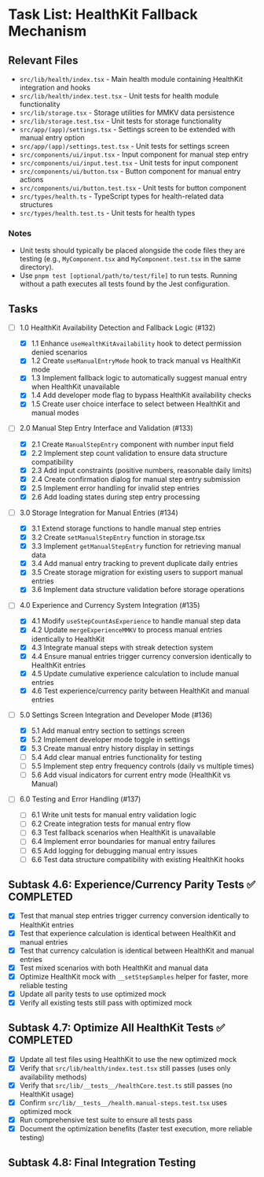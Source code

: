 # Task List: HealthKit Fallback Mechanism

## Relevant Files

- `src/lib/health/index.tsx` - Main health module containing HealthKit integration and hooks
- `src/lib/health/index.test.tsx` - Unit tests for health module functionality
- `src/lib/storage.tsx` - Storage utilities for MMKV data persistence
- `src/lib/storage.test.tsx` - Unit tests for storage functionality
- `src/app/(app)/settings.tsx` - Settings screen to be extended with manual entry option
- `src/app/(app)/settings.test.tsx` - Unit tests for settings screen
- `src/components/ui/input.tsx` - Input component for manual step entry
- `src/components/ui/input.test.tsx` - Unit tests for input component
- `src/components/ui/button.tsx` - Button component for manual entry actions
- `src/components/ui/button.test.tsx` - Unit tests for button component
- `src/types/health.ts` - TypeScript types for health-related data structures
- `src/types/health.test.ts` - Unit tests for health types

### Notes

- Unit tests should typically be placed alongside the code files they are testing (e.g., `MyComponent.tsx` and `MyComponent.test.tsx` in the same directory).
- Use `pnpm test [optional/path/to/test/file]` to run tests. Running without a path executes all tests found by the Jest configuration.

## Tasks

- [ ] 1.0 HealthKit Availability Detection and Fallback Logic (#132)

  - [x] 1.1 Enhance `useHealthKitAvailability` hook to detect permission denied scenarios
  - [x] 1.2 Create `useManualEntryMode` hook to track manual vs HealthKit mode
  - [x] 1.3 Implement fallback logic to automatically suggest manual entry when HealthKit unavailable
  - [x] 1.4 Add developer mode flag to bypass HealthKit availability checks
  - [x] 1.5 Create user choice interface to select between HealthKit and manual modes

- [ ] 2.0 Manual Step Entry Interface and Validation (#133)

  - [x] 2.1 Create `ManualStepEntry` component with number input field
  - [x] 2.2 Implement step count validation to ensure data structure compatibility
  - [x] 2.3 Add input constraints (positive numbers, reasonable daily limits)
  - [x] 2.4 Create confirmation dialog for manual step entry submission
  - [x] 2.5 Implement error handling for invalid step entries
  - [x] 2.6 Add loading states during step entry processing

- [ ] 3.0 Storage Integration for Manual Entries (#134)

  - [x] 3.1 Extend storage functions to handle manual step entries
  - [x] 3.2 Create `setManualStepEntry` function in storage.tsx
  - [x] 3.3 Implement `getManualStepEntry` function for retrieving manual data
  - [x] 3.4 Add manual entry tracking to prevent duplicate daily entries
  - [x] 3.5 Create storage migration for existing users to support manual entries
  - [x] 3.6 Implement data structure validation before storage operations

- [ ] 4.0 Experience and Currency System Integration (#135)

  - [x] 4.1 Modify `useStepCountAsExperience` to handle manual step data
  - [x] 4.2 Update `mergeExperienceMMKV` to process manual entries identically to HealthKit
  - [x] 4.3 Integrate manual steps with streak detection system
  - [x] 4.4 Ensure manual entries trigger currency conversion identically to HealthKit entries
  - [x] 4.5 Update cumulative experience calculation to include manual entries
  - [x] 4.6 Test experience/currency parity between HealthKit and manual entries

- [ ] 5.0 Settings Screen Integration and Developer Mode (#136)

  - [x] 5.1 Add manual entry section to settings screen
  - [x] 5.2 Implement developer mode toggle in settings
  - [x] 5.3 Create manual entry history display in settings
  - [ ] 5.4 Add clear manual entries functionality for testing
  - [ ] 5.5 Implement step entry frequency controls (daily vs multiple times)
  - [ ] 5.6 Add visual indicators for current entry mode (HealthKit vs Manual)

- [ ] 6.0 Testing and Error Handling (#137)
  - [ ] 6.1 Write unit tests for manual entry validation logic
  - [ ] 6.2 Create integration tests for manual entry flow
  - [ ] 6.3 Test fallback scenarios when HealthKit is unavailable
  - [ ] 6.4 Implement error boundaries for manual entry failures
  - [ ] 6.5 Add logging for debugging manual entry issues
  - [ ] 6.6 Test data structure compatibility with existing HealthKit hooks

## Subtask 4.6: Experience/Currency Parity Tests ✅ COMPLETED

- [x] Test that manual step entries trigger currency conversion identically to HealthKit entries
- [x] Test that experience calculation is identical between HealthKit and manual entries
- [x] Test that currency calculation is identical between HealthKit and manual entries
- [x] Test mixed scenarios with both HealthKit and manual data
- [x] Optimize HealthKit mock with `__setStepSamples` helper for faster, more reliable testing
- [x] Update all parity tests to use optimized mock
- [x] Verify all existing tests still pass with optimized mock

## Subtask 4.7: Optimize All HealthKit Tests ✅ COMPLETED

- [x] Update all test files using HealthKit to use the new optimized mock
- [x] Verify that `src/lib/health/index.test.tsx` still passes (uses only availability methods)
- [x] Verify that `src/lib/__tests__/healthCore.test.ts` still passes (no HealthKit usage)
- [x] Confirm `src/lib/__tests__/health.manual-steps.test.tsx` uses optimized mock
- [x] Run comprehensive test suite to ensure all tests pass
- [x] Document the optimization benefits (faster test execution, more reliable testing)

## Subtask 4.8: Final Integration Testing
